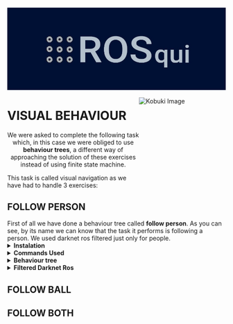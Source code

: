 <p align="center"><a href="https://www.youtube.com/channel/UC4Loc3tyy1vvGsMoBC5KCSw" target="_blank">
    <img src="https://github.com/Docencia-fmrico/visual-behavior-rosqui/blob/main/logo.jpg">
</a></p>

<img src="https://github.com/Docencia-fmrico/visual-behavior-rosqui/blob/main/kobuki.jpg" align="right"
     alt="Kobuki Image" width="200" height="250">
    

<h1>VISUAL BEHAVIOUR</h1>

<p align="center"> We were asked to complete the following task which, in this case we were obliged to use <b>behaviour trees</b>, a different way of approaching the solution of these exercises instead of using finite state machine.
 </p>

This task is called visual navigation as we have had to handle 3 exercises:

<h2>FOLLOW PERSON</h2>
First of all we have done a behaviour tree called <b>follow person</b>. As you can see, by its name we can know that the task it performs is following a person. 
We used darknet ros filtered just only for people.

<details><summary><b>Instalation</b></summary>
For this task we had to install the following packages:
    
    
    $ sudo apt-get install ros-noetic-behaviortree-cpp-v3
    $ sudo apt-get install ros-noetic-move-base-msgs
    $ sudo apt-get install ros-noetic-kobuki-*
    $ sudo apt-get install openni2-*
    $ sudo apt-get install ros-noetic-rgbd-launch 
    $ sudo apt-get install --fix-missing ros-noetic-rgbd-launch
    $ sudo apt-get install ros-noetic-cameras-*
    
If you want to try it by your own personal camera, you can download the following package:
   
    $ sudo apt-get install ros-noetic-usb-cam-*
   
By the way, if you get in trouble with any package you may need to download a github repository related to the package. 

</details>

<details><summary><b>Commands Used</b></summary>
    
- <b>See Darknet Ros using 3D camera</b>
    
    You should follow the followings steps:
    
        $ roslaunch openni2_launch openni2.launch
        $ roslaunch darknet_ros darknet_ros.launch image:=/camera/rgb/image_raw/
    
- <h4>See Darknet Ros using usb camera</h3>
    
    You should follow the followings steps:
        $ roscore
        $ rosrun usb_cam usb_cam_node
        $ rosrun cameras_cpp nodo_camera
        $ roslaunch darknet_ros darknet_ros.launch iamge:=/usb_cam/image_raw/
      
</details>

<details><summary><b>Behaviour tree</b></summary>
    This is the tree we have decided to use:
    
</details>

<details><summary><b>Filtered Darknet Ros</b></summary>
(We edited all yamls and we only included “person” in detection clases names) *add snippet*
</details>



<h2>FOLLOW BALL</h2>


<h2>FOLLOW BOTH</h2>




